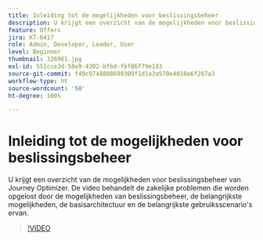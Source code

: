 ```yaml
---
title: Inleiding tot de mogelijkheden voor beslissingsbeheer
description: U krijgt een overzicht van de mogelijkheden voor beslissingsbeheer van Journey Optimizer.
feature: Offers
jira: KT-6417
role: Admin, Developer, Leader, User
level: Beginner
thumbnail: 326961.jpg
exl-id: 551cce3d-58e9-4302-bfbd-fbf86f79e183
source-git-commit: f49c9748808699309f1d1a3a570e4010a6f287a3
workflow-type: ht
source-wordcount: '50'
ht-degree: 100%

---
```


# Inleiding tot de mogelijkheden voor beslissingsbeheer

U krijgt een overzicht van de mogelijkheden voor beslissingsbeheer van Journey Optimizer. De video behandelt de zakelijke problemen die worden opgelost door de mogelijkheden van beslissingsbeheer, de belangrijkste mogelijkheden, de basisarchitectuur en de belangrijkste gebruiksscenario&#39;s ervan.


>[!VIDEO](https://video.tv.adobe.com/v/326961?quality=12&learn=on)
